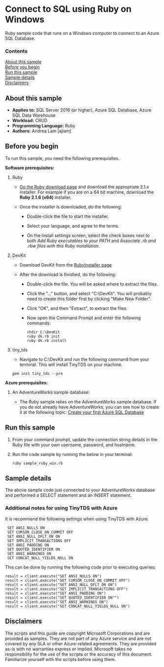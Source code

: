 # Connect to SQL using Ruby on Windows

Ruby sample code that runs on a Windows computer to connect to an Azure SQL Database.

### Contents

[About this sample](#about-this-sample)<br/>
[Before you begin](#before-you-begin)<br/>
[Run this sample](#run-this-sample)<br/>
[Sample details](#sample-details)<br/>
[Disclaimers](#disclaimers)<br/>

<a name=about-this-sample></a>

## About this sample
- **Applies to:** SQL Server 2016 (or higher), Azure SQL Database, Azure SQL Data Warehouse
- **Workload:** CRUD
- **Programming Language:** Ruby
- **Authors:** Andrea Lam [ajlam]

<a name=before-you-begin></a>

## Before you begin

To run this sample, you need the following prerequisites.

**Software prerequisites:**

1. Ruby
	- [Go the Ruby download page](http://rubyinstaller.org/downloads/) and download the appropriate 2.1.x installer. For example if you are on a 64 bit machine, download the **Ruby 2.1.6 (x64)** installer.
	- Once the installer is downloaded, do the following:

		- Double-click the file to start the installer.

		- Select your language, and agree to the terms.

		- On the install settings screen, select the check boxes next to both *Add Ruby executables to your PATH* and *Associate .rb and .rbw files with this Ruby installation*.


2. DevKit
	- Download DevKit from the [RubyInstaller page](http://rubyinstaller.org/downloads/)
	- After the download is finished, do the following:

		- Double-click the file. You will be asked where to extract the files.

		- Click the "..." button, and select "C:\DevKit". You will probably need to create this folder first by clicking "Make New Folder".

		- Click "OK", and then "Extract", to extract the files.

		- Now open the Command Prompt and enter the following commands:

			```
			chdir C:\DevKit
			ruby dk.rb init
			ruby dk.rb install
			```

3. tiny_tds
	- Navigate to C:\DevKit and run the following command from your terminal. This will install TinyTDS on your machine.

	```
	gem inst tiny_tds --pre
	```

**Azure prerequisites:**

1. An AdventureWorks sample database:

	- The Ruby sample relies on the AdventureWorks sample database. If you do not already have AdventureWorks, you can see how to create it at the following topic: [Create your first Azure SQL Database](http://azure.microsoft.com/documentation/articles/sql-database-get-started/)
	
## Run this sample

1. From your command prompt, update the connection string details in the Ruby file with your own username, password, and hostname.

2. Run the code sample by running the below in your terminal:

	```
	ruby sample_ruby_win.rb
	```

<a name=sample-details></a>

## Sample details

The above sample code just connected to your AdventureWorks database and performed a SELECT statement and an INSERT statement.

### Additional notes for using TinyTDS with Azure

It is recommend the following settings when using TinyTDS with Azure.

   ```
	SET ANSI_NULLS ON
	SET CURSOR_CLOSE_ON_COMMIT OFF
	SET ANSI_NULL_DFLT_ON ON
	SET IMPLICIT_TRANSACTIONS OFF
	SET ANSI_PADDING ON
	SET QUOTED_IDENTIFIER ON
	SET ANSI_WARNINGS ON
	SET CONCAT_NULL_YIELDS_NULL ON
   ```

This can be done by running the following code prior to executing queries:

	result = client.execute("SET ANSI_NULLS ON")
	result = client.execute("SET CURSOR_CLOSE_ON_COMMIT OFF")
	result = client.execute("SET ANSI_NULL_DFLT_ON ON")
	result = client.execute("SET IMPLICIT_TRANSACTIONS OFF")
	result = client.execute("SET ANSI_PADDING ON")
	result = client.execute("SET QUOTED_IDENTIFIER ON"")
	result = client.execute("SET ANSI_WARNINGS ON")
	result = client.execute("SET CONCAT_NULL_YIELDS_NULL ON")
	
## Disclaimers
The scripts and this guide are copyright Microsoft Corporations and are provided as samples. They are not part of any Azure service and are not covered by any SLA or other Azure-related agreements. They are provided as-is with no warranties express or implied. Microsoft takes no responsibility for the use of the scripts or the accuracy of this document. Familiarize yourself with the scripts before using them.

